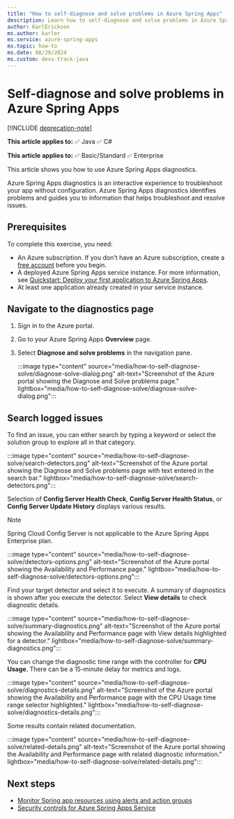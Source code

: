 ```yaml
---
title: "How to self-diagnose and solve problems in Azure Spring Apps"
description: Learn how to self-diagnose and solve problems in Azure Spring Apps.
author: KarlErickson
ms.author: karler
ms.service: azure-spring-apps
ms.topic: how-to
ms.date: 08/29/2024
ms.custom: devx-track-java
---
```


# Self-diagnose and solve problems in Azure Spring Apps

[!INCLUDE [deprecation-note](../includes/deprecation-note.md)]

**This article applies to:** ✅ Java ✅ C#

**This article applies to:** ✅ Basic/Standard ✅ Enterprise

This article shows you how to use Azure Spring Apps diagnostics.

Azure Spring Apps diagnostics is an interactive experience to troubleshoot your app without configuration. Azure Spring Apps diagnostics identifies problems and guides you to information that helps troubleshoot and resolve issues.

## Prerequisites

To complete this exercise, you need:

* An Azure subscription. If you don't have an Azure subscription, create a [free account](https://azure.microsoft.com/free/?WT.mc_id=A261C142F) before you begin.
* A deployed Azure Spring Apps service instance. For more information, see [Quickstart: Deploy your first application to Azure Spring Apps](./quickstart.md).
* At least one application already created in your service instance.

## Navigate to the diagnostics page

1. Sign in to the Azure portal.
2. Go to your Azure Spring Apps **Overview** page.
3. Select **Diagnose and solve problems** in the navigation pane.

   :::image type="content" source="media/how-to-self-diagnose-solve/diagnose-solve-dialog.png" alt-text="Screenshot of the Azure portal showing the Diagnose and Solve problems page." lightbox="media/how-to-self-diagnose-solve/diagnose-solve-dialog.png":::

## Search logged issues

To find an issue, you can either search by typing a keyword or select the solution group to explore all in that category.

:::image type="content" source="media/how-to-self-diagnose-solve/search-detectors.png" alt-text="Screenshot of the Azure portal showing the Diagnose and Solve problems page with text entered in the search bar." lightbox="media/how-to-self-diagnose-solve/search-detectors.png":::

Selection of **Config Server Health Check**, **Config Server Health Status**, or **Config Server Update History** displays various results.

> [!NOTE]
> Spring Cloud Config Server is not applicable to the Azure Spring Apps Enterprise plan.

:::image type="content" source="media/how-to-self-diagnose-solve/detectors-options.png" alt-text="Screenshot of the Azure portal showing the Availability and Performance page." lightbox="media/how-to-self-diagnose-solve/detectors-options.png":::

Find your target detector and select it to execute. A summary of diagnostics is shown after you execute the detector. Select **View details** to check diagnostic details.

:::image type="content" source="media/how-to-self-diagnose-solve/summary-diagnostics.png" alt-text="Screenshot of the Azure portal showing the Availability and Performance page with View details highlighted for a detector." lightbox="media/how-to-self-diagnose-solve/summary-diagnostics.png":::

You can change the diagnostic time range with the controller for **CPU Usage**. There can be a 15-minute delay for metrics and logs.

:::image type="content" source="media/how-to-self-diagnose-solve/diagnostics-details.png" alt-text="Screenshot of the Azure portal showing the Availability and Performance page with the CPU Usage time range selector highlighted." lightbox="media/how-to-self-diagnose-solve/diagnostics-details.png":::

Some results contain related documentation.

:::image type="content" source="media/how-to-self-diagnose-solve/related-details.png" alt-text="Screenshot of the Azure portal showing the Availability and Performance page with related diagnostic information." lightbox="media/how-to-self-diagnose-solve/related-details.png":::

## Next steps

* [Monitor Spring app resources using alerts and action groups](./tutorial-alerts-action-groups.md)
* [Security controls for Azure Spring Apps Service](./concept-security-controls.md)
